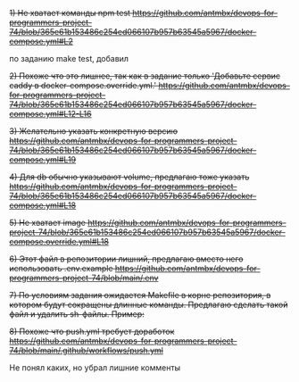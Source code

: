 ~~1) Не хватает команды npm test https://github.com/antmbx/devops-for-programmers-project-74/blob/365e61b153486c254ed066107b957b63545a5967/docker-compose.yml#L2~~

по заданию make test, добавил


~~2) Похоже что это лишнее, так как в задание только 'Добавьте сервис caddy в docker-compose.override.yml.' https://github.com/antmbx/devops-for-programmers-project-74/blob/365e61b153486c254ed066107b957b63545a5967/docker-compose.yml#L12-L16~~



~~3) Желательно указать конкретную версию https://github.com/antmbx/devops-for-programmers-project-74/blob/365e61b153486c254ed066107b957b63545a5967/docker-compose.yml#L19~~

~~4) Для db обычно указывают volume, предлагаю тоже указать https://github.com/antmbx/devops-for-programmers-project-74/blob/365e61b153486c254ed066107b957b63545a5967/docker-compose.yml#L18~~




~~5) Не хватает image https://github.com/antmbx/devops-for-programmers-project-74/blob/365e61b153486c254ed066107b957b63545a5967/docker-compose.override.yml#L18~~

~~6) Этот файл в репозитории лишний, предлагаю вместо него использовать .env.example https://github.com/antmbx/devops-for-programmers-project-74/blob/main/.env~~

~~7) По условиям задания ожидается Makefile в корне репозитория, в котором будут сокращены длинные команды. Предлагаю сделать такой файл и удалить sh-файлы. Пример:~~


~~8) Похоже что push.yml требует доработок https://github.com/antmbx/devops-for-programmers-project-74/blob/main/.github/workflows/push.yml~~

Не понял каких, но убрал лишние комменты